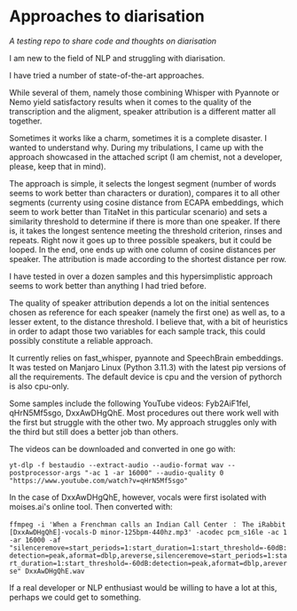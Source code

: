 # Approaches to diarisation

_A testing repo to share code and thoughts on diarisation_

I am new to the field of NLP and struggling with diarisation.

I have tried a number of state-of-the-art approaches. 

While several of them, namely those combining Whisper with Pyannote or Nemo yield satisfactory results when it comes to the quality of the transcription and the aligment, speaker attribution is a different matter all together. 

Sometimes it works like a charm, sometimes it is a complete disaster. I wanted to understand why. During my tribulations, I came up with the approach showcased in the attached script (I am chemist, not a developer, please, keep that in mind).

The approach is simple, it selects the longest segment (number of words seems to work better than characters or duration), compares it to all other segments (currenty using cosine distance from ECAPA embeddings, which seem to work better than TitaNet in this particular scenario) and sets a similarity threshold to determine if there is more than one speaker. If there is, it takes the longest sentence meeting the threshold criterion, rinses and repeats. Right now it goes up to three possible speakers, but it could be looped. In the end, one ends up with one column of cosine distances per speaker. The attribution is made according to the shortest distance per row. 

I have tested in over a dozen samples and this hypersimplistic approach seems to work better than anything I had tried before.

The quality of speaker attribution depends a lot on the initial sentences chosen as reference for each speaker (namely the first one) as well as, to a lesser extent, to the distance threshold. I believe that, with a bit of heuristics in order to adapt those two variables for each sample track, this could possibly constitute a reliable approach.

It currently relies on fast_whisper, pyannote and SpeechBrain embeddings. It was tested on Manjaro Linux (Python 3.11.3) with the latest pip versions of all the requirements. The default device is cpu and the version of pythorch is also cpu-only. 

Some samples include the following YouTube videos: Fyb2AiF1feI, qHrN5Mf5sgo, DxxAwDHgQhE. Most procedures out there work well with the first but struggle with the other two. My approach struggles only with the third but still does a better job than others.

The videos can be downloaded and converted in one go with:

`yt-dlp -f bestaudio --extract-audio --audio-format wav --postprocessor-args "-ac 1 -ar 16000" --audio-quality 0 "https://www.youtube.com/watch?v=qHrN5Mf5sgo"`

In the case of DxxAwDHgQhE, however, vocals were first isolated with moises.ai's online tool. Then converted with:

`ffmpeg -i 'When a Frenchman calls an Indian Call Center ： The iRabbit [DxxAwDHgQhE]-vocals-D minor-125bpm-440hz.mp3' -acodec pcm_s16le -ac 1 -ar 16000 -af "silenceremove=start_periods=1:start_duration=1:start_threshold=-60dB:detection=peak,aformat=dblp,areverse,silenceremove=start_periods=1:start_duration=1:start_threshold=-60dB:detection=peak,aformat=dblp,areverse" DxxAwDHgQhE.wav`

If a real developer or NLP enthusiast would be willing to have a lot at this, perhaps we could get to something.

